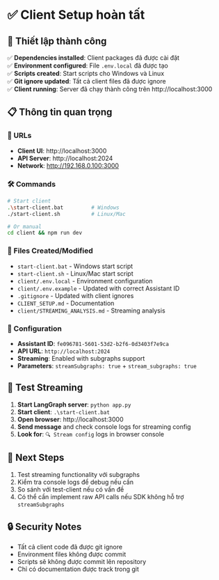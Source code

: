 # ✅ Client Setup hoàn tất

## 🎉 Thiết lập thành công

✅ **Dependencies installed**: Client packages đã được cài đặt  
✅ **Environment configured**: File `.env.local` đã được tạo  
✅ **Scripts created**: Start scripts cho Windows và Linux  
✅ **Git ignore updated**: Tất cả client files đã được ignore  
✅ **Client running**: Server đã chạy thành công trên http://localhost:3000  

## 📋 Thông tin quan trọng

### 🔗 URLs
- **Client UI**: http://localhost:3000
- **API Server**: http://localhost:2024
- **Network**: http://192.168.0.100:3000

### 🛠️ Commands
```bash
# Start client
.\start-client.bat         # Windows
./start-client.sh          # Linux/Mac

# Or manual
cd client && npm run dev
```

### 📂 Files Created/Modified
- `start-client.bat` - Windows start script
- `start-client.sh` - Linux/Mac start script  
- `client/.env.local` - Environment configuration
- `client/.env.example` - Updated with correct Assistant ID
- `.gitignore` - Updated with client ignores
- `CLIENT_SETUP.md` - Documentation
- `client/STREAMING_ANALYSIS.md` - Streaming analysis

### 🔧 Configuration
- **Assistant ID**: `fe096781-5601-53d2-b2f6-0d3403f7e9ca`
- **API URL**: `http://localhost:2024`
- **Streaming**: Enabled with subgraphs support
- **Parameters**: `streamSubgraphs: true` + `stream_subgraphs: true`

## 🎯 Test Streaming

1. **Start LangGraph server**: `python app.py`
2. **Start client**: `.\start-client.bat`
3. **Open browser**: http://localhost:3000
4. **Send message** and check console logs for streaming config
5. **Look for**: `🔍 Stream config` logs in browser console

## 📝 Next Steps

1. Test streaming functionality với subgraphs
2. Kiểm tra console logs để debug nếu cần
3. So sánh với test-client nếu có vấn đề
4. Có thể cần implement raw API calls nếu SDK không hỗ trợ `streamSubgraphs`

## 🔒 Security Notes

- Tất cả client code đã được git ignore
- Environment files không được commit
- Scripts sẽ không được commit lên repository
- Chỉ có documentation được track trong git
